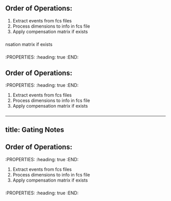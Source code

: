 ## Order of Operations:
1. Extract events from fcs files
2. Process dimensions to info in fcs file
3. Apply compensation matrix if exists
###
###
nsation matrix if exists
###
:PROPERTIES:
:heading: true
:END:
## Order of Operations:
:PROPERTIES:
:heading: true
:END:
1. Extract events from fcs files
2. Process dimensions to info in fcs file
3. Apply compensation matrix if exists
###
---
title: Gating Notes
---

## Order of Operations:
:PROPERTIES:
:heading: true
:END:
1. Extract events from fcs files
2. Process dimensions to info in fcs file
3. Apply compensation matrix if exists
###
:PROPERTIES:
:heading: true
:END:
